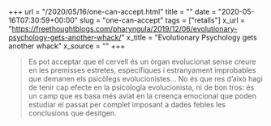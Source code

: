 +++
url = "/2020/05/16/one-can-accept.html"
title = ""
date = "2020-05-16T07:30:59+00:00"
slug = "one-can-accept"
tags = ["retalls"]
x_url = "https://freethoughtblogs.com/pharyngula/2019/12/06/evolutionary-psychology-gets-another-whack/"
x_title = "Evolutionary Psychology gets another whack"
x_source = ""
+++


> Es pot acceptar que el cervell és un òrgan evolucionat sense creure en les premisses estretes, específiques i estranyament improbables que demanen els psicòlegs evolucionistes… No és que res d’això hagi de tenir cap efecte en la psicologia evolucionista, ni de bon tros: és un camp que es basa més aviat en la creença emocional que poden estudiar el passat per complet imposant a dades febles les conclusions que desitgen.
